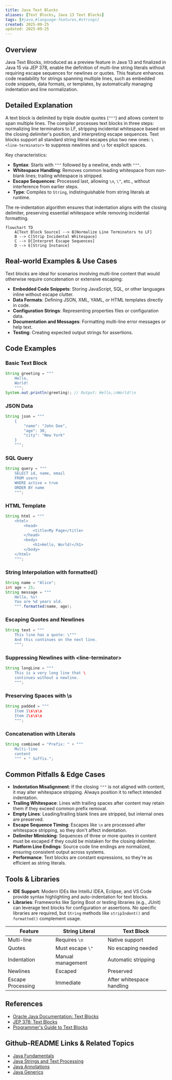 ```yaml
---
title: Java Text Blocks
aliases: [Text Blocks, Java 13 Text Blocks]
tags: [#java,#language-features,#strings]
created: 2025-09-25
updated: 2025-09-25
---
```


## Overview

Java Text Blocks, introduced as a preview feature in Java 13 and finalized in Java 15 via JEP 378, enable the definition of multi-line string literals without requiring escape sequences for newlines or quotes. This feature enhances code readability for strings spanning multiple lines, such as embedded code snippets, data formats, or templates, by automatically managing indentation and line normalization.

## Detailed Explanation

A text block is delimited by triple double quotes (`"""`) and allows content to span multiple lines. The compiler processes text blocks in three steps: normalizing line terminators to LF, stripping incidental whitespace based on the closing delimiter's position, and interpreting escape sequences. Text blocks support all standard string literal escapes plus two new ones: `\<line-terminator>` to suppress newlines and `\s` for explicit spaces.

Key characteristics:
- **Syntax**: Starts with `"""` followed by a newline, ends with `"""`.
- **Whitespace Handling**: Removes common leading whitespace from non-blank lines; trailing whitespace is stripped.
- **Escape Sequences**: Processed last, allowing `\n`, `\"`, etc., without interference from earlier steps.
- **Type**: Compiles to `String`, indistinguishable from string literals at runtime.

The re-indentation algorithm ensures that indentation aligns with the closing delimiter, preserving essential whitespace while removing incidental formatting.

```mermaid
flowchart TD
    A[Text Block Source] --> B[Normalize Line Terminators to LF]
    B --> C[Strip Incidental Whitespace]
    C --> D[Interpret Escape Sequences]
    D --> E[String Instance]
```

## Real-world Examples & Use Cases

Text blocks are ideal for scenarios involving multi-line content that would otherwise require concatenation or extensive escaping:

- **Embedded Code Snippets**: Storing JavaScript, SQL, or other languages inline without escape clutter.
- **Data Formats**: Defining JSON, XML, YAML, or HTML templates directly in code.
- **Configuration Strings**: Representing properties files or configuration data.
- **Documentation and Messages**: Formatting multi-line error messages or help text.
- **Testing**: Creating expected output strings for assertions.

## Code Examples

### Basic Text Block

```java
String greeting = """
    Hello,
    World!
    """;
System.out.println(greeting); // Output: Hello,\nWorld!\n
```

### JSON Data

```java
String json = """
    {
        "name": "John Doe",
        "age": 30,
        "city": "New York"
    }
    """;
```

### SQL Query

```java
String query = """
    SELECT id, name, email
    FROM users
    WHERE active = true
    ORDER BY name
    """;
```

### HTML Template

```java
String html = """
    <html>
        <head>
            <title>My Page</title>
        </head>
        <body>
            <h1>Hello, World!</h1>
        </body>
    </html>
    """;
```

### String Interpolation with formatted()

```java
String name = "Alice";
int age = 25;
String message = """
    Hello, %s!
    You are %d years old.
    """.formatted(name, age);
```

### Escaping Quotes and Newlines

```java
String text = """
    This line has a quote: \"""
    And this continues on the next line.
    """;
```

### Suppressing Newlines with \<line-terminator>

```java
String longLine = """
    This is a very long line that \
    continues without a newline.
    """;
```

### Preserving Spaces with \s

```java
String padded = """
    Item 1\s\s\s
    Item 2\s\s\s
    """;
```

### Concatenation with Literals

```java
String combined = "Prefix: " + """
    Multi-line
    content
    """ + " Suffix.";
```

## Common Pitfalls & Edge Cases

- **Indentation Misalignment**: If the closing `"""` is not aligned with content, it may alter whitespace stripping. Always position it to reflect intended indentation.
- **Trailing Whitespace**: Lines with trailing spaces after content may retain them if they exceed common prefix removal.
- **Empty Lines**: Leading/trailing blank lines are stripped, but internal ones are preserved.
- **Escape Sequence Timing**: Escapes like `\n` are processed after whitespace stripping, so they don't affect indentation.
- **Delimiter Mimicking**: Sequences of three or more quotes in content must be escaped if they could be mistaken for the closing delimiter.
- **Platform Line Endings**: Source code line endings are normalized, ensuring consistent output across systems.
- **Performance**: Text blocks are constant expressions, so they're as efficient as string literals.

## Tools & Libraries

- **IDE Support**: Modern IDEs like IntelliJ IDEA, Eclipse, and VS Code provide syntax highlighting and auto-indentation for text blocks.
- **Libraries**: Frameworks like Spring Boot or testing libraries (e.g., JUnit) can leverage text blocks for configuration or assertions. No specific libraries are required, but `String` methods like `stripIndent()` and `formatted()` complement usage.

| Feature | String Literal | Text Block |
|---------|----------------|------------|
| Multi-line | Requires `\n` | Native support |
| Quotes | Must escape `\"` | No escaping needed |
| Indentation | Manual management | Automatic stripping |
| Newlines | Escaped | Preserved |
| Escape Processing | Immediate | After whitespace handling |

## References

- [Oracle Java Documentation: Text Blocks](https://docs.oracle.com/en/java/javase/21/language/text-blocks.html)
- [JEP 378: Text Blocks](https://openjdk.org/jeps/378)
- [Programmer's Guide to Text Blocks](https://docs.oracle.com/en/java/javase/21/text-blocks/index.html)

## Github-README Links & Related Topics

- [Java Fundamentals](../java-fundamentals/README.md)
- [Java Strings and Text Processing](../java/java-language-basics/README.md)
- [Java Annotations](../java-annotations/README.md)
- [Java Generics](../java-generics/README.md)